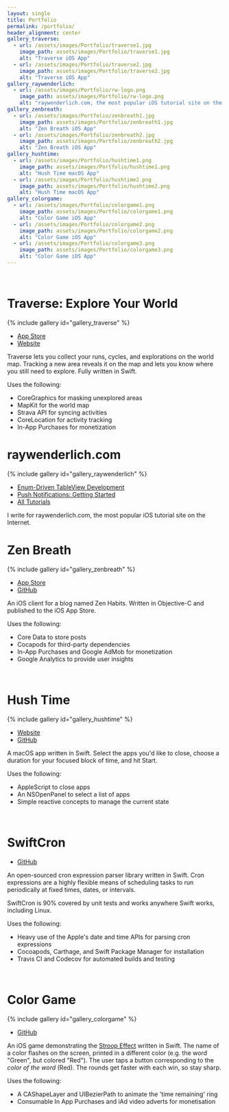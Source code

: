 ```yaml
---
layout: single
title: Portfolio
permalink: /portfolio/
header_alignment: center
gallery_traverse:
  - url: /assets/images/Portfolio/traverse1.jpg
    image_path: assets/images/Portfolio/traverse1.jpg
    alt: "Traverse iOS App"
  - url: /assets/images/Portfolio/traverse2.jpg
    image_path: assets/images/Portfolio/traverse2.jpg
    alt: "Traverse iOS App"
gallery_raywenderlich:
  - url: /assets/images/Portfolio/rw-logo.png
    image_path: assets/images/Portfolio/rw-logo.png
    alt: "raywenderlich.com, the most popular iOS tutorial site on the Internet"
gallery_zenbreath:
  - url: /assets/images/Portfolio/zenbreath1.jpg
    image_path: assets/images/Portfolio/zenbreath1.jpg
    alt: "Zen Breath iOS App"
  - url: /assets/images/Portfolio/zenbreath2.jpg
    image_path: assets/images/Portfolio/zenbreath2.jpg
    alt: "Zen Breath iOS App"
gallery_hushtime:
  - url: /assets/images/Portfolio/hushtime1.png
    image_path: assets/images/Portfolio/hushtime1.png
    alt: "Hush Time macOS App"
  - url: /assets/images/Portfolio/hushtime2.png
    image_path: assets/images/Portfolio/hushtime2.png
    alt: "Hush Time macOS App"
gallery_colorgame:
  - url: /assets/images/Portfolio/colorgame1.png
    image_path: assets/images/Portfolio/colorgame1.png
    alt: "Color Game iOS App"
  - url: /assets/images/Portfolio/colorgame2.png
    image_path: assets/images/Portfolio/colorgame2.png
    alt: "Color Game iOS App"
  - url: /assets/images/Portfolio/colorgame3.png
    image_path: assets/images/Portfolio/colorgame3.png
    alt: "Color Game iOS App"
---
```


<br/>

# Traverse: Explore Your World

{% include gallery id="gallery_traverse" %}

<ul id="menu">
  <li><a target="_blank" rel="noopener" href="https://apps.apple.com/us/app/traverse-explore-your-world/id1369515409">App Store</a></li>
  <li><a target="_blank" rel="noopener" href="http://www.thecodedself.com/gettraverse/">Website</a></li>
</ul>

Traverse lets you collect your runs, cycles, and explorations on the world map. Tracking a new area reveals it on the map and lets you know where you still need to explore. Fully written in Swift.

Uses the following:
- CoreGraphics for masking unexplored areas
- MapKit for the world map
- Strava API for syncing activities
- CoreLocation for activity tracking
- In-App Purchases for monetization

# raywenderlich.com

{% include gallery id="gallery_raywenderlich" %}

<ul id="menu">
  <li><a target="_blank" rel="noopener" href="https://www.raywenderlich.com/5542-enum-driven-tableview-development">Enum-Driven TableView Development
</a></li>
  <li><a target="_blank" rel="noopener" href="https://www.raywenderlich.com/8164-push-notifications-tutorial-getting-started">Push Notifications: Getting Started
</a></li>
  <li><a target="_blank" rel="noopener" href="https://www.raywenderlich.com/u/keeganrush">All Tutorials</a></li>
</ul>

I write for raywenderlich.com, the most popular iOS tutorial site on the Internet.

# Zen Breath

{% include gallery id="gallery_zenbreath" %}

<ul id="menu">
  <li><a target="_blank" rel="noopener" href="https://itunes.apple.com/us/app/zen-breath/id1071857375?ls=1&mt=8">App Store</a></li>
  <li><a target="_blank" rel="noopener" href="https://github.com/TheCodedSelf/zen-habits-reader">GitHub</a></li>
</ul>

An iOS client for a blog named Zen Habits. Written in Objective-C and published to the iOS App Store.

Uses the following:
- Core Data to store posts
- Cocapods for third-party dependencies
- In-App Purchases and Google AdMob for monetization
- Google Analytics to provide user insights

<br/>

# Hush Time

{% include gallery id="gallery_hushtime" %}

<ul id="menu">
  <li><a target="_blank" rel="noopener" href="{{ site.url }}/Hush-Time">Website</a></li>
  <li><a target="_blank" rel="noopener" href="https://github.com/TheCodedSelf/Hush-Time">GitHub</a></li>
</ul>

A macOS app written in Swift. Select the apps you'd like to close, choose a duration for your focused block of time, and hit Start.

Uses the following:
- AppleScript to close apps
- An NSOpenPanel to select a list of apps
- Simple reactive concepts to manage the current state

<br/>

# SwiftCron

<ul id="menu">
  <li><a target="_blank" rel="noopener" href="https://github.com/TheCodedSelf/SwiftCron">GitHub</a></li>
</ul>

An open-sourced cron expression parser library written in Swift. Cron expressions are a highly flexible means of scheduling tasks to run periodically at fixed times, dates, or intervals. 

SwiftCron is 90% covered by unit tests and works anywhere Swift works, including Linux.

Uses the following:
- Heavy use of the Apple's date and time APIs for parsing cron expressions
- Cocoapods, Carthage, and Swift Package Manager for installation
- Travis CI and Codecov for automated builds and testing

<br/>

# Color Game

{% include gallery id="gallery_colorgame" %}

<ul id="menu">
  <li><a target="_blank" rel="noopener" href="https://github.com/TheCodedSelf/Color-Game">GitHub</a></li>
</ul>

An iOS game demonstrating the [Stroop Effect](https://en.wikipedia.org/wiki/Stroop_effect) written in Swift. The name of a color flashes on the screen, printed in a different color (e.g. the word "Green", but colored "Red"). The user taps a button corresponding to the *color of the word* (Red). The rounds get faster with each win, so stay sharp.

Uses the following:
- A CAShapeLayer and UIBezierPath to animate the 'time remaining' ring
- Consumable In App Purchases and iAd video adverts for monetisation
